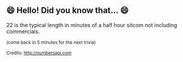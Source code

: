 ## :smile: Hello! Did you know that... :smile:
22 is the typical length in minutes of a half hour sitcom not including commercials.

<sup>(come back in 5 minutes for the next trivia)</sup>


<sup>Credits: http://numbersapi.com</sup>
